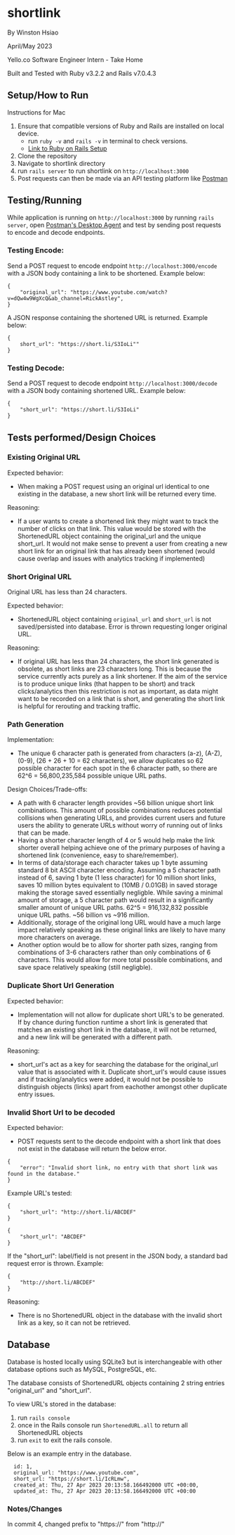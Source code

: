 # shortlink
By Winston Hsiao

April/May 2023

Yello.co Software Engineer Intern - Take Home

Built and Tested with Ruby v3.2.2 and Rails v7.0.4.3


## Setup/How to Run
Instructions for Mac
1. Ensure that compatible versions of Ruby and Rails are installed on local device.
	- run `ruby -v` and `rails -v` in terminal to check versions.
	- [Link to Ruby on Rails Setup](https://guides.rubyonrails.org/v5.1/getting_started.html)
2. Clone the repository
3. Navigate to shortlink directory
4. run `rails server` to run shortlink on `http://localhost:3000`
5. Post requests can then be made via an API testing platform like [Postman](https://www.postman.com/)


## Testing/Running
While application is running on `http://localhost:3000` by running  `rails server`,
open [Postman's Desktop Agent](https://www.postman.com/downloads/postman-agent/) and test by sending post requests to encode and decode endpoints.

### Testing Encode:
Send a POST request to encode endpoint `http://localhost:3000/encode` with a JSON body containing a link to be shortened. Example below:
```
{
	"original_url": "https://www.youtube.com/watch?v=dQw4w9WgXcQ&ab_channel=RickAstley",
}
```
A JSON response containing the shortened URL is returned. Example below:
```
{
	short_url": "https://short.li/S3IoLi""
}
```

### Testing Decode:
Send a POST request to decode endpoint `http://localhost:3000/decode` with a JSON body containing shortened URL. Example below:
```
{
	"short_url": "https://short.li/S3IoLi"
}
```


## Tests performed/Design Choices

### Existing Original URL

Expected behavior: 
- When making a POST request using an original url identical to one existing in the database, a new short link will be returned every time.

Reasoning: 
- If a user wants to create a shortened link they might want to track the number of clicks on that link. This value would be stored with the ShortenedURL object containing the original_url and the unique short_url. It would not make sense to prevent a user from creating a new short link for an original link that has already been shortened (would cause overlap and issues with analytics tracking if implemented)

### Short Original URL

Original URL has less than 24 characters.

Expected behavior:
-  ShortenedURL object containing `original_url` and `short_url` is not saved/persisted into database. Error is thrown requesting longer original URL.

Reasoning:
- If original URL has less than 24 characters, the short link generated is obsolete, as short links are 23 characters long. This is because the service currently acts purely as a link shortener. If the aim of the service is to produce unique links (that happen to be short) and track clicks/analytics then this restriction is not as important, as data might want to be recorded on a link that is short, and generating the short link is helpful for rerouting and tracking traffic.

### Path Generation

Implementation:
- The unique 6 character path is generated from characters (a-z), (A-Z), (0-9), (26 + 26 + 10 = 62 characters), we allow duplicates so 62 possible character for each spot in the 6 character path, so there are 62^6 = 56,800,235,584 possible unique URL paths.

Design Choices/Trade-offs:
- A path with 6 character length provides ~56 billion unique short link combinations. This amount of possible combinations reduces potential collisions when generating URLs, and provides current users and future users the ability to generate URLs without worry of running out of links that can be made.
- Having a shorter character length of 4 or 5 would help make the link shorter overall helping achieve one of the primary purposes of having a shortened link (convenience, easy to share/remember).
- In terms of data/storage each character takes up 1 byte assuming standard 8 bit ASCII character encoding. Assuming a 5 character path instead of 6, saving 1 byte (1 less character) for 10 million short links, saves 10 million bytes equivalent to (10MB / 0.01GB) in saved storage making the storage saved essentially negligble. While saving a minimal amount of storage, a 5 character path would result in a significantly smaller amount of unique URL paths. 62^5 = 916,132,832 possible unique URL paths. ~56 billion vs ~916 million.
- Additionally, storage of the original long URL would have a much large impact relatively speaking as these original links are likely to have many more characters on average.
- Another option would be to allow for shorter path sizes, ranging from combinations of 3-6 characters rather than only combinations of 6 characters. This would allow for more total possible combinations, and save space relatively speaking (still negligble).

### Duplicate Short Url Generation

Expected behavior:
- Implementation will not allow for duplicate short URL's to be generated. If by chance during function runtime a short link is generated that matches an existing short link in the database, it will not be returned, and a new link will be generated with a different path.

Reasoning:
- short_url's act as a key for searching the database for the original_url value that is associated with it. Duplicate short_url's would cause issues and if tracking/analytics were added, it would not be possible to distinguish objects (links) apart from eachother amongst other duplicate entry issues.

### Invalid Short Url to be decoded

Expected behavior:
- POST requests sent to the decode endpoint with a short link that does not exist in the database will return the below error.
```
{
	"error": "Invalid short link, no entry with that short link was found in the database."
}
```

Example URL's tested:
```
{
	"short_url": "http://short.li/ABCDEF"
}
```

```
{
	"short_url": "ABCDEF"
}
```

If the "short_url": label/field is not present in the JSON body, a standard bad request error is thrown.
Example:
```
{
	"http://short.li/ABCDEF"
}
```

Reasoning:
- There is no ShortenedURL object in the database with the invalid short link as a key, so it can not be retrieved. 


## Database
Database is hosted locally using SQLite3 but is interchangeable with other database options such as MySQL, PostgreSQL, etc.

The database consists of ShortenedURL objects containing 2 string entries "original_url" and "short_url".

To view URL's stored in the database:
1. run `rails console`
2. once in the Rails console run `ShortenedURL.all` to return all ShortenedURL objects
3. run `exit` to exit the rails console.

Below is an example entry in the database.
```
  id: 1,                                                                
  original_url: "https://www.youtube.com",                              
  short_url: "https://short.li/IcRLmw",                                  
  created_at: Thu, 27 Apr 2023 20:13:58.166492000 UTC +00:00,           
  updated_at: Thu, 27 Apr 2023 20:13:58.166492000 UTC +00:00
  ```

### Notes/Changes
In commit 4, changed prefix to "https://" from "http://"
